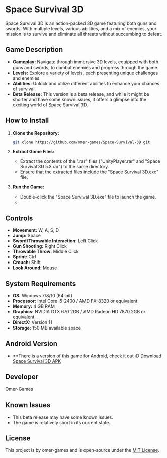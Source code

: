 # Space Survival 3D

Space Survival 3D is an action-packed 3D game featuring both guns and swords. With multiple levels, various abilities, and a mix of enemies, your mission is to survive and eliminate all threats without succumbing to defeat.

## Game Description

- **Gameplay:** Navigate through immersive 3D levels, equipped with both guns and swords, to combat enemies and progress through the game.
- **Levels:** Explore a variety of levels, each presenting unique challenges and enemies.
- **Abilities:** Unlock and utilize different abilities to enhance your chances of survival.
- **Beta Release:** This version is a beta release, and while it might be shorter and have some known issues, it offers a glimpse into the exciting world of Space Survival 3D.

## How to Install

1. **Clone the Repository:**

    ```bash
    git clone https://github.com/omer-games/Space-Survival-3D.git
    ```

2. **Extract Game Files:**

    - Extract the contents of the ".rar" files ("UnityPlayer.rar" and "Space Survival 3D 5.3.rar") to the same directory.
    - Ensure that the extracted files include the "Space Survival 3D.exe" file.

3. **Run the Game:**

    - Double-click the "Space Survival 3D.exe" file to launch the game.
    - 
## Controls

- **Movement:** W, A, S, D
- **Jump:** Space
- **Sword/Throwable Interaction:** Left Click
- **Gun Shooting:** Right Click
- **Throwable Throw:** Middle Click
- **Sprint:** Ctrl
- **Crouch:** Shift
- **Look Around:** Mouse

## System Requirements

- **OS:** Windows 7/8/10 (64-bit)
- **Processor:** Intel Core i5-2400 / AMD FX-8320 or equivalent
- **Memory:** 4 GB RAM
- **Graphics:** NVIDIA GTX 670 2GB / AMD Radeon HD 7870 2GB or equivalent
- **DirectX:** Version 11
- **Storage:** 150 MB available space

## Android Version

- **There is a version of this game for Android, check it out :D
  [Download Space Survival 3D APK](https://drive.google.com/uc?export=download&id=17Cpl1AlbAdD4Y5i6DThPeY6HzhRSWD_u)

## Developer

Omer-Games

## Known Issues

- This beta release may have some known issues.
- The game is relatively short in its current state.

## License

This project is by omer-games and is open-source under the [MIT License](https://github.com/omer-games/Space-Survival-3D/blob/main/LICENSE.txt).
